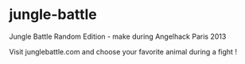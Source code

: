 jungle-battle
=============

Jungle Battle Random Edition - make during Angelhack Paris 2013


Visit junglebattle.com and choose your favorite animal during a fight !